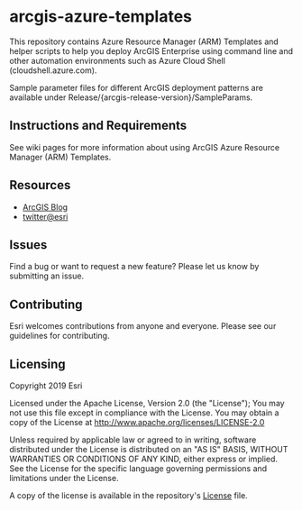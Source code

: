 # arcgis-azure-templates 

This repository contains Azure Resource Manager (ARM) Templates and helper scripts to help you deploy ArcGIS Enterprise using command line and other automation environments such as Azure Cloud Shell (cloudshell.azure.com).

Sample parameter files for different ArcGIS deployment patterns are available under Release/{arcgis-release-version}/SampleParams.

## Instructions and Requirements

See wiki pages for more information about using ArcGIS Azure Resource Manager (ARM) Templates.

## Resources
* [ArcGIS Blog](http://blogs.esri.com/esri/arcgis/)
* [twitter@esri](http://twitter.com/esri)

## Issues

Find a bug or want to request a new feature? Please let us know by submitting an issue.

## Contributing

Esri welcomes contributions from anyone and everyone. Please see our guidelines for contributing.

## Licensing

Copyright 2019 Esri

Licensed under the Apache License, Version 2.0 (the "License"); You may not use this file except in compliance with the License. You may obtain a copy of the License at http://www.apache.org/licenses/LICENSE-2.0

Unless required by applicable law or agreed to in writing, software distributed under the License is distributed on an "AS IS" BASIS, WITHOUT WARRANTIES OR CONDITIONS OF ANY KIND, either express or implied. See the License for the specific language governing permissions and limitations under the License.

A copy of the license is available in the repository's [License](LICENSE) file.

